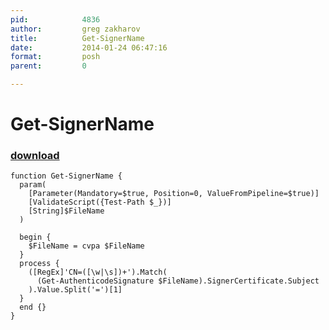 ```yaml
---
pid:            4836
author:         greg zakharov
title:          Get-SignerName
date:           2014-01-24 06:47:16
format:         posh
parent:         0

---
```


# Get-SignerName

### [download](Scripts\4836.ps1)



```posh
function Get-SignerName {
  param(
    [Parameter(Mandatory=$true, Position=0, ValueFromPipeline=$true)]
    [ValidateScript({Test-Path $_})]
    [String]$FileName
  )
  
  begin {
    $FileName = cvpa $FileName
  }
  process {
    ([RegEx]'CN=([\w|\s])+').Match(
      (Get-AuthenticodeSignature $FileName).SignerCertificate.Subject
    ).Value.Split('=')[1]
  }
  end {}
}
```
